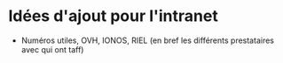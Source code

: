 # Idées d'ajout pour l'intranet

- Numéros utiles, OVH, IONOS, RIEL (en bref les différents prestataires avec qui ont taff)

